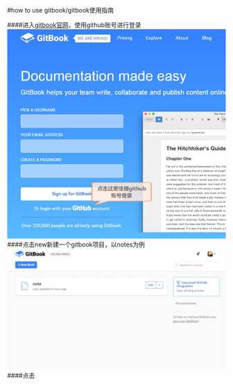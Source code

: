 #how to use gitbook/gitbook使用指南


####进入[gitbook官网](https://www.gitbook.com)，使用github账号进行登录
![](/assets/sign-in.jpg)
####点击new新建一个gitbook项目，以notes为例
![](/assets/gitbook-homepage.jpg)
####点击



